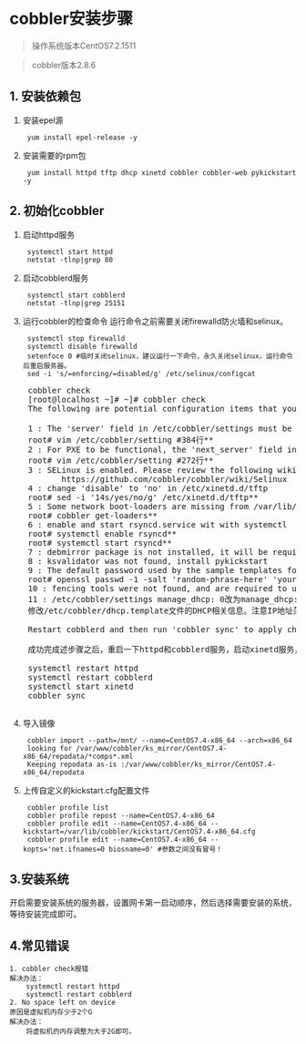 # cobbler安装步骤

> 操作系统版本CentOS7.2.1511

> cobbler版本2.8.6


## 1. 安装依赖包
1. 安装epel源

		yum install epel-release -y
2. 安装需要的rpm包

		yum install httpd tftp dhcp xinetd cobbler cobbler-web pykickstart -y



## 2. 初始化cobbler
1. 启动httpd服务

		systemctl start httpd
		netstat -tlnp|grep 80
2. 启动cobblerd服务
		
		systemctl start cobblerd
		netstat -tlnp|grep 25151
3. 运行cobbler的检查命令
运行命令之前需要关闭firewalld防火墙和selinux。

		systemctl stop firewalld
		systemctl disable firewalld
		setenfoce 0 #临时关闭selinux，建议运行一下命令，永久关闭selinux，运行命令后重启服务器。
		sed -i 's/=enforcing/=disabled/g' /etc/selinux/configcat
	<pre>
	cobbler check
	[root@localhost ~]# ~]# cobbler check
	The following are potential configuration items that you may want to fix:
	
	1 : The 'server' field in /etc/cobbler/settings must be set to something other than an localhost, or, or kickstarting features will not work.  This should be a resolvable hostname or IP for the boot server as reachable by all machines that will use it. #设置能网卡启动的服务器IP地址或者主机名
	root# vim /etc/cobbler/setting #384行**
	2 : For PXE to be functional, the 'next_server' field in /etc/cobbler/settings must be set to something other than an 127.0.0.1, an, and should match the IP of the boot server on the PXE network.
	root# vim /etc/cobbler/setting #272行**
	3 : SELinux is enabled. Please review the following wiki page for details on ensuring cobbler works correctly in your SELinux environment:
	       https://github.com/cobbler/cobbler/wiki/Selinux
	4 : change 'disable' to 'no' in /etc/xinetd.d/tftp
	root# sed -i '14s/yes/no/g' /etc/xinetd.d/tftp**
	5 : Some network boot-loaders are missing from /var/lib/cobbler/loaders, you may run 'cobbler get-loaders' to download them, or, if you only want to handle x86/x86_64 netbooting, you may ensure that you have installed a *recent* version of the syslinux package installed and can ignore this message entirely.  Files in this directory, should you want to support all architectures, should include pxelinux.0, menu.c32, 2, elilo.efi, an, and yaboot. The 'cobbler get-loaders' command is the easiest way to resolve these requirements.
	root# cobbler get-loaders**
	6 : enable and start rsyncd.service wit with systemctl
	root# systemctl enable rsyncd**
	root# systemctl start rsyncd**
	7 : debmirror package is not installed, it will be required to manage debian deployments and repositories
	8 : ksvalidator was not found, install pykickstart
	9 : The default password used by the sample templates for newly installed machines (default_password_crypted in /etc/cobbler/settings) is still set to 'cobbler' and should be changed, try: "openssl passwd -1 -salt 'random-phrase-here' 'your-password-here'" to generate new one
	root# openssl passwd -1 -salt 'random-phrase-here' 'your-password-here'**
	10 : fencing tools were not found, and are required to use the (optional) power management features. install cman or fence-agents to use them
	11 : /etc/cobbler/settings manage_dhcp: 0改为manage_dhcp: 1
	修改/etc/cobbler/dhcp.template文件的DHCP相关信息。注意IP地址范围一定要正确。
	
	Restart cobblerd and then run 'cobbler sync' to apply changes.
	
	成功完成述步骤之后，重启一下httpd和cobblerd服务，启动xinetd服务，然后运行cobbler sync同步一下相关信息。
	
	systemctl restart httpd
	systemctl restart cobblerd
	systemctl start xinetd
	cobbler sync
	</pre>

4. 导入镜像

		cobbler import --path=/mnt/ --name=CentOS7.4-x86_64 --arch=x86_64 
		looking for /var/www/cobbler/ks_mirror/CentOS7.4-x86_64/repodata/*comps*.xml 
		Keeping repodata as-is :/var/www/cobbler/ks_mirror/CentOS7.4-x86_64/repodata

5. 上传自定义的kickstart.cfg配置文件

		cobbler profile list
		cobbler profile repost --name=CentOS7.4-x86_64 
		cobbler profile edit --name=CentOS7.4-x86_64 --kickstart=/var/lib/cobbler/kickstart/CentOS7.4-x86_64.cfg
		cobbler profile edit --name=CentOS7.4-x86_64 --kopts='net.ifnames=0 biosname=0' #参数之间没有冒号！

## 3.安装系统

开启需要安装系统的服务器，设置网卡第一启动顺序，然后选择需要安装的系统，等待安装完成即可。

## 4.常见错误
	1. cobbler check报错
	解决办法：
		systemctl restart httpd
		systemctl restart cobblerd
	2. No space left on device
	原因是虚拟机内存少于2个G
	解决办法：
		将虚拟机的内存调整为大于2G即可。